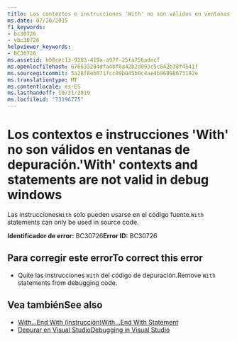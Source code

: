 ```yaml
---
title: Los contextos e instrucciones 'With' no son válidos en ventanas de depuración.
ms.date: 07/20/2015
f1_keywords:
- bc30726
- vbc30726
helpviewer_keywords:
- BC30726
ms.assetid: b08cec13-9283-419a-a97f-25fa756adecf
ms.openlocfilehash: 676633284dfa4bf0a42b2d093c5c842b38f4541f
ms.sourcegitcommit: 5a28f8eb071fcc09b045b0c4ae4b96898673192e
ms.translationtype: MT
ms.contentlocale: es-ES
ms.lasthandoff: 10/31/2019
ms.locfileid: "73196775"
---
```

# <a name="with-contexts-and-statements-are-not-valid-in-debug-windows"></a><span data-ttu-id="5476c-102">Los contextos e instrucciones 'With' no son válidos en ventanas de depuración.</span><span class="sxs-lookup"><span data-stu-id="5476c-102">'With' contexts and statements are not valid in debug windows</span></span>
<span data-ttu-id="5476c-103">Las instrucciones`With` solo pueden usarse en el código fuente.</span><span class="sxs-lookup"><span data-stu-id="5476c-103">`With` statements can only be used in source code.</span></span>  
  
 <span data-ttu-id="5476c-104">**Identificador de error:** BC30726</span><span class="sxs-lookup"><span data-stu-id="5476c-104">**Error ID:** BC30726</span></span>  
  
## <a name="to-correct-this-error"></a><span data-ttu-id="5476c-105">Para corregir este error</span><span class="sxs-lookup"><span data-stu-id="5476c-105">To correct this error</span></span>  
  
- <span data-ttu-id="5476c-106">Quite las instrucciones `With` del código de depuración.</span><span class="sxs-lookup"><span data-stu-id="5476c-106">Remove `With` statements from debugging code.</span></span>  
  
## <a name="see-also"></a><span data-ttu-id="5476c-107">Vea también</span><span class="sxs-lookup"><span data-stu-id="5476c-107">See also</span></span>

- [<span data-ttu-id="5476c-108">With...End With (instrucción)</span><span class="sxs-lookup"><span data-stu-id="5476c-108">With...End With Statement</span></span>](../../visual-basic/language-reference/statements/with-end-with-statement.md)
- [<span data-ttu-id="5476c-109">Depurar en Visual Studio</span><span class="sxs-lookup"><span data-stu-id="5476c-109">Debugging in Visual Studio</span></span>](/visualstudio/debugger/debugger-feature-tour)

